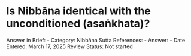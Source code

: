 # Is Nibbāna identical with the unconditioned (asaṅkhata)?

Answer in Brief: -
 Category: Nibbāna
Sutta References: -
Answer: -
Date Entered: March 17, 2025
Review Status: Not started